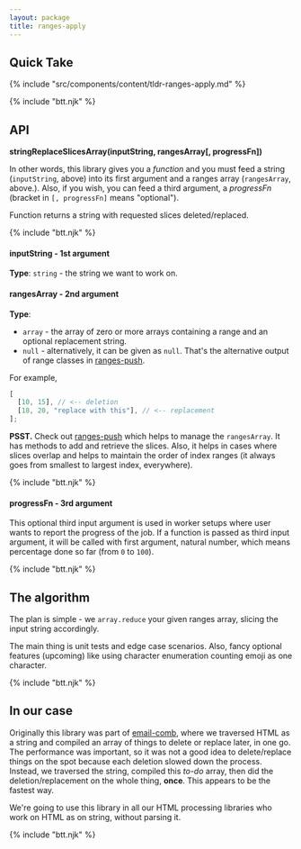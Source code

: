 ```yaml
---
layout: package
title: ranges-apply
---
```


## Quick Take

{% include "src/components/content/tldr-ranges-apply.md" %}

{% include "btt.njk" %}

## API

**stringReplaceSlicesArray(inputString, rangesArray\[, progressFn])**

In other words, this library gives you a _function_ and you must feed a string (`inputString`, above) into its first argument and a ranges array (`rangesArray`, above.). Also, if you wish, you can feed a third argument, a _progressFn_ (bracket in `[, progressFn]` means "optional").

Function returns a string with requested slices deleted/replaced.

{% include "btt.njk" %}

#### inputString - 1st argument

**Type**: `string` - the string we want to work on.

#### rangesArray - 2nd argument

**Type**:

- `array` - the array of zero or more arrays containing a range and an optional replacement string.
- `null` - alternatively, it can be given as `null`. That's the alternative output of range classes in [ranges-push](/os/ranges-push/).

For example,

```js
[
  [10, 15], // <-- deletion
  [18, 20, "replace with this"], // <-- replacement
];
```

**PSST.** Check out [ranges-push](/os/ranges-push/) which helps to manage the `rangesArray`. It has methods to add and retrieve the slices. Also, it helps in cases where slices overlap and helps to maintain the order of index ranges (it always goes from smallest to largest index, everywhere).

{% include "btt.njk" %}

#### progressFn - 3rd argument

This optional third input argument is used in worker setups where user wants to report the progress of the job. If a function is passed as third input argument, it will be called with first argument, natural number, which means percentage done so far (from `0` to `100`).

{% include "btt.njk" %}

## The algorithm

The plan is simple - we `array.reduce` your given ranges array, slicing the input string accordingly.

The main thing is unit tests and edge case scenarios. Also, fancy optional features (upcoming) like using character enumeration counting emoji as one character.

{% include "btt.njk" %}

## In our case

Originally this library was part of [email-comb](/os/email-comb/), where we traversed HTML as a string and compiled an array of things to delete or replace later, in one go. The performance was important, so it was not a good idea to delete/replace things on the spot because each deletion slowed down the process. Instead, we traversed the string, compiled this _to-do_ array, then did the deletion/replacement on the whole thing, **once**. This appears to be the fastest way.

We're going to use this library in all our HTML processing libraries who work on HTML as on string, without parsing it.

{% include "btt.njk" %}
